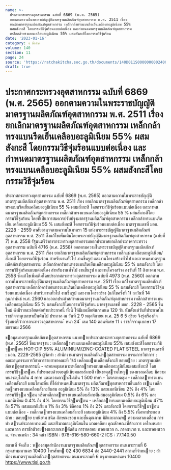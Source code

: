 ```yaml
---
name: >-
  ประกาศกระทรวงอุตสาหกรรม ฉบับที่ 6869 (พ.ศ. 2565)
  ออกตามความในพระราชบัญญัติมาตรฐานผลิตภัณฑ์อุตสาหกรรม พ.ศ. 2511 เรื่อง
  ยกเลิกมาตรฐานผลิตภัณฑ์อุตสาหกรรม เหล็กกล้าทรงแบนรีดเย็นเคลือบอะลูมิเนียม 55%
  ผสมสังกะสี โดยกรรมวิธีจุ่มร้อนแบบต่อเนื่อง และกำหนดมาตรฐานผลิตภัณฑ์อุตสาหกรรม
  เหล็กกล้าทรงแบนเคลือบอะลูมิเนียม 55% ผสมสังกะสีโดยกรรมวิธีจุ่มร้อน
date: '2023-01-16'
category: ง พิเศษ
volume: 140
section: 11
page: 24
source: 'https://ratchakitcha.soc.go.th/documents/140D011S0000000002400.pdf'
draft: true
---
```


# ประกาศกระทรวงอุตสาหกรรม ฉบับที่ 6869 (พ.ศ. 2565) ออกตามความในพระราชบัญญัติมาตรฐานผลิตภัณฑ์อุตสาหกรรม พ.ศ. 2511 เรื่อง ยกเลิกมาตรฐานผลิตภัณฑ์อุตสาหกรรม เหล็กกล้าทรงแบนรีดเย็นเคลือบอะลูมิเนียม 55% ผสมสังกะสี โดยกรรมวิธีจุ่มร้อนแบบต่อเนื่อง และกำหนดมาตรฐานผลิตภัณฑ์อุตสาหกรรม เหล็กกล้าทรงแบนเคลือบอะลูมิเนียม 55% ผสมสังกะสีโดยกรรมวิธีจุ่มร้อน

ประกาศกระทรวงอุตสาหกรรม ฉบับที่ 6869 (พ.ศ. 2565) ออกตามความในพระราชบัญญัติมาตรฐานผลิตภัณฑ์อุตสาหกรรม พ.ศ. 2511 เรื่อง ยกเลิกมาตรฐานผลิตภัณฑ์อุตสาหกรรม เหล็กกล้าทรงแบนรีดเย็นเคลือบอะลูมิเนียม 55 % ผสมสังกะสี โดยกรรมวิธีจุ่มร้อนแบบต่อเนื่อง และกาหนดมาตรฐานผลิตภัณฑ์อุตสาหกรรม เหล็กกล้าทรงแบนเคลือบอะลูมิเนียม 55 % ผสมสังกะสีโดยกรรมวิธีจุ่มร้อน โดยที่เป็นการสมควรปรับปรุงมาตรฐานผลิตภัณฑ์อุตสาหกรรม เหล็กกล้าทรงแบนรีดเย็น เคลือบอะลูมิเนียม 55 % ผสมสังกะสี โดยกรรมวิธีจุ่มร้อนแบบต่อเนื่อง มาตรฐานเลขที่ มอก. 2228 - 2559 อาศัยอานาจตามความในมาตรา 15 แห่งพระราชบัญญัติมาตรฐานผลิตภัณฑ์อุตสาหกรรม พ.ศ. 2511 ซึ่งแก้ไขเพิ่มเติมโดยพระราชบัญญัติมาตรฐานผลิตภัณฑ์อุตสาหกรรม (ฉบับที่ 7) พ.ศ. 2558 รัฐมนตรีว่าการกระทรวงอุตสาหกรรมออกประกาศยกเลิกประกาศกระทรวงอุตสาหกรรม ฉบับที่ 4716 (พ.ศ. 2558) ออกตามความในพระราชบัญญัติมาตรฐานผลิตภัณฑ์อุตสาหกรรม พ.ศ. 2511 เรื่อง ยกเลิกมาตรฐานผลิตภัณฑ์อุตสาหกรรม เหล็กแผ่นเคลือบอะลูมิเนียม/สังกะสี โดยกรรมวิธีจุ่มร้อน สาหรับงานทั่วไป งานขึ้นรูป และงานโครงสร้างทั่วไป และกาหนดมาตรฐาน ผลิตภัณฑ์อุตสาหกรรม เหล็กกล้าคาร์บอนทรงแบนรีดเย็นเคลือบอะลูมิเนียม 55 % ผสมสังกะสี โดยกรรมวิธีจุ่มร้อนแบบต่อเนื่อง สำหรับงานทั่วไป งานขึ้นรูป และงานโครงสร้าง ลงวันที่ 11 สิงหาคม พ.ศ. 2558 ซึ่งแก้ไขเพิ่มเติมโดยประกาศกระทรวงอุตสาหกรรม ฉบับที่ 4973 (พ.ศ. 2560) ออกตามความในพระราชบัญญัติมาตรฐานผลิตภัณฑ์อุตสาหกรรม พ.ศ. 2511 เรื่อง แก้ไขมาตรฐานผลิตภัณฑ์อุตสาหกรรม เหล็กกล้าคาร์บอนทรงแบนรีดเย็นเคลือบอะลูมิเนียม 55 % ผสมสังกะสี โดยกรรมวิธีจุ่มร้อนแบบต่อเนื่อง สำหรับงานทั่วไป งานขึ้นรูป และงานโครงสร้าง (แก้ไขครั้งที่ 1) ลงวันที่ 14 กุมภาพันธ์ พ.ศ. 2560 และออกประกำศกำหนดมาตรฐานผลิตภัณฑ์อุตสาหกรรม เหล็กกล้าทรงแบนเคลือบอะลูมิเนียม 55 % ผสมสังกะสีโดยกรรมวิธีจุ่มร้อน มาตรฐานเลขที่ มอก. 2228 - 2565 ขึ้นใหม่ ดังมีรายละเอียดต่อท้ายประกาศนี้ ทั้งนี้ ให้มีผลเมื่อพ้นกาหนด 120 วัน นับตั้งแต่วันที่ประกาศในราชกิจจานุเบกษาเป็นต้นไป ประกาศ ณ วันที่ 2 9 พฤศจิกายน พ.ศ. 25 6 5 สุริยะ จึงรุ่งเรืองกิจ รัฐมนตรีว่าการกระทรวงอุตสาหกรรม ้ หนา 24 ่ เลม 140 ตอนพิเศษ 11 ง ราชกิจจานุเบกษา 17 มกราคม 2566

ขอมูลมาตรฐานผลิตภัณฑอุตสาหกรรม แนบทายประกาศกระทรวงอุตสาหกรรม ฉบับที่ 6869 (พ.ศ. 2565) ชื่อมาตรฐาน : เหล็กกลาทรงแบนเคลือบอะลูมิเนียม 55% ผสมสังกะสีโดยกรรมวิธีจุมรอน HOT-DIP 55% ALUMINIUM/ZINC-COATED FLAT STEEL มาตรฐานเลขที่ : มอก. 2228-2565 ผู้จัดทํา : สํานักงานมาตรฐานผลิตภัณฑอุตสาหกรรม กรรมการวิชาการ : คณะอนุกรรมการวิชาการรายสาขาคณะที่ 1/4 เหล็กแผนเคลือบสังกะสี ขอบขาย : มาตรฐานผลิตภัณฑอุตสาหกรรมนี้ - ครอบคลุมเฉพาะเหล็กกลาทรงแบนเคลือบอะลูมิเนียมผสมสังกะสี โดยกรรมวิธีจุมรอน ที่ประกอบด้วยอะลูมิเนียมและสังกะสี เป็นธาตุสวนใหญ ของมวลเคลือบ มีความหนาระบุไม่เกิน 4 mm และความกวางไม่เกิน 1 500 mm - ไม่ครอบคลุม - เหล็กกลาทรงแบนเคลือบสังกะสี ผสมโลหะอื่น ที่ได้กําหนดเป็นมาตรฐาน ผลิตภัณฑอุตสาหกรรมอื่นแล้ว เชน เหล็กกลาทรงแบนเคลือบสังกะสีผสม อะลูมิเนียม 5% ถึง 13% และแมกนีเซียม 2% ถึง 4% โดยกรรมวิธีจุม รอน หรือเหล็กกลาทรงแบนเคลือบสังกะสีผสมอะลูมิเนียม 0.5% ถึง 6% และแมกนีเซียม 0.4% ถึง 4% โดยกรรมวิธีจุมรอน - เหล็กกลาทรงแบนเคลือบอะลูมิเนียม 47% ถึง 57% ผสมแมกนีเซียม 1% ถึง 3% ซิลิคอน 1% ถึง 2% และสังกะสี โดยกรรมวิธีจุมรอน แบบต่อเนื่อง - เหล็กกลาทรงแบนเคลือบสังกะสี ผสมอะลูมิเนียม 4% ถึง 5.5% เนื้อหาประกอบด้วย : ขอบขาย บทนิยาม ชนิด ลักษณะขอบ และชั้นคุณภาพ มิติและเกณฑ ความคลาดเคลื่อน การทํา สวนประกอบทางเคมี และปริมาณอะลูมิเนียมใน มวลเคลือบ คุณลักษณะที่ต้องการ เครื่องหมายและฉลาก การชักตัวอยางและเกณฑตัดสิน การทดสอบ ภาคผนวก ก. ภาคผนวก ข. และภาคผนวก ค. จํานวนหน้า : 34 หน้า ISBN : 978-616-580-660-2 ICS : 77.140.50

สถานที่ จัดเก็บ : หองสมุดสํานักงานมาตรฐานผลิตภัณฑอุตสาหกรรม ถนนพระรามที่ 6 กรุงเทพมหานคร 10400 โทรศัพท 02 430 6834 ต่อ 2440-2441 สถานที่จําหนาย : สํานักงานมาตรฐานผลิตภัณฑอุตสาหกรรม ถนนพระรามที่ 6 กรุงเทพมหานคร 10400 https://www.tisi.go.th
